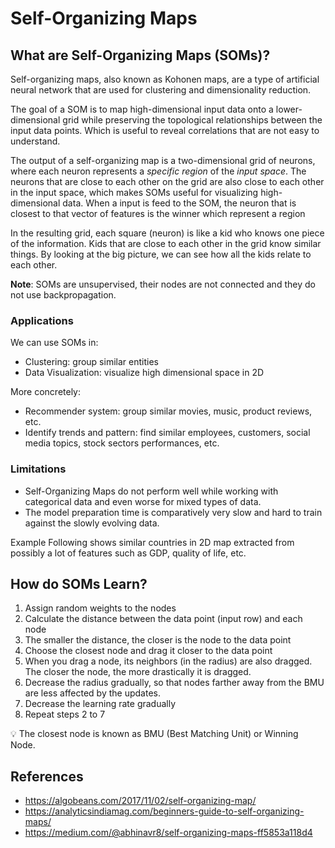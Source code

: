 # Self-Organizing Maps

## What are Self-Organizing Maps (SOMs)?
Self-organizing maps, also known as Kohonen maps, are a type of artificial neural network that are used for clustering and dimensionality reduction. 

The goal of a SOM is to map high-dimensional input data onto a lower-dimensional grid while preserving the topological relationships between the input data points. Which is useful to reveal correlations that are not easy to understand.

The output of a self-organizing map is a two-dimensional grid of neurons, where each neuron represents a *specific region* of the *input space*. The neurons that are close to each other on the grid are also close to each other in the input space, which makes SOMs useful for visualizing high-dimensional data.
When a input is feed to the SOM, the neuron that is closest to that vector of features is the winner which represent a region

In the resulting grid, each square (neuron) is like a kid who knows one piece of the information. Kids that are close to each other in the grid know similar things. 
By looking at the big picture, we can see how all the kids relate to each other.

**Note**: SOMs are unsupervised, their nodes are not connected and they do not use backpropagation.

### Applications
We can use SOMs in:
* Clustering: group similar entities
* Data Visualization: visualize high dimensional space in 2D

More concretely:
* Recommender system: group similar movies, music, product reviews, etc.
* Identify trends and pattern: find similar employees, customers, social media topics, stock sectors performances, etc.

### Limitations
* Self-Organizing Maps do not perform well while working with categorical data and even worse for mixed types of data.
* The model preparation time is comparatively very slow and hard to train against the slowly evolving data.


Example
Following shows similar countries in 2D map extracted from possibly a lot of features such as GDP, quality of life, etc.

## How do SOMs Learn?
1. Assign random weights to the nodes
2. Calculate the distance between the data point (input row)  and each node
3. The smaller the distance, the closer is the node to the data point
4. Choose the closest node and drag it closer to the data point
5. When you drag a node, its neighbors (in the radius) are also dragged. The closer the node, the more drastically it is dragged.
6. Decrease the radius gradually, so that nodes farther away from the BMU are less affected by the updates.
7. Decrease the learning rate gradually
8. Repeat steps 2 to 7

💡 The closest node is known as  BMU (Best Matching Unit) or Winning Node.

## References

* https://algobeans.com/2017/11/02/self-organizing-map/
* https://analyticsindiamag.com/beginners-guide-to-self-organizing-maps/
* https://medium.com/@abhinavr8/self-organizing-maps-ff5853a118d4